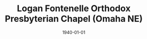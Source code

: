 ---
date: &id001 1940-01-01
end_date: 1946-01-01
location:
  address: null
  city: Omaha
  state: NE
minister:
- end: 1941-01-01
  name: Jack Zandstra
  start: 1940-01-01
  type: pastor
- end: 1945-01-01
  name: Robert Brown
  start: 1941-01-01
  type: pastor
- end: 1946-01-01
  name: Reginald Voorhees
  start: 1945-01-01
  type: pastor
ministers:
- Jack Zandstra
- Robert Brown
- Reginald Voorhees
name: Logan Fontenelle Orthodox Presbyterian Chapel
names: null
origination_date: *id001
raw_data: "NEBRASKA Omaha\nLogan Fontenelle Orthodox Presbyterian Chapel  (1940\u2013\
  1946)\nPastors: Jack Zandstra, 1940\u201341\nRobert Brown, 1941\u201345\nReginald\
  \ V oorhees, 1945\u201346"
received_from: null
states:
- NE
status:
  active: false
  end_date: null
  reason: null
  received_from: null
  withdrawal_to: null
title: Logan Fontenelle Orthodox Presbyterian Chapel (Omaha NE)

---